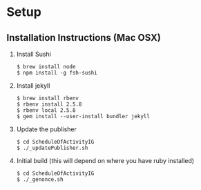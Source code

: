 # Setup

## Installation Instructions (Mac OSX)
1. Install Sushi
    ```
    $ brew install node
    $ npm install -g fsh-sushi 
    ```
2. Install jekyll
    ```
    $ brew install rbenv
    $ rbenv install 2.5.8
    $ rbenv local 2.5.8
    $ gem install --user-install bundler jekyll
    ```
3. Update the publisher
    ```
    $ cd ScheduleOfActivityIG
    $ ./_updatePublisher.sh
    ```
4. Initial build (this will depend on where you have ruby installed)
    ```
    $ cd ScheduleOfActivityIG
    $ ./_genonce.sh
    ```
